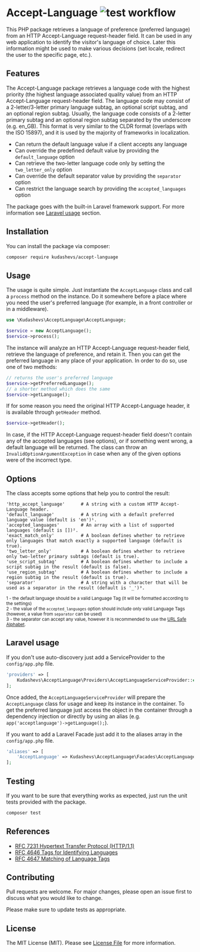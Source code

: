 # Accept-Language ![test workflow](https://github.com/kudashevs/accept-language/actions/workflows/run-tests.yml/badge.svg)

This PHP package retrieves a language of preference (preferred language) from an HTTP Accept-Language request-header field.
It can be used in any web application to identify the visitor's language of choice. Later this information might be used
to make various decisions (set locale, redirect the user to the specific page, etc.).

## Features

The Accept-Language package retrieves a language code with the highest priority (the highest language associated
quality value) from an HTTP Accept-Language request-header field. The language code may consist of a 2-letter/3-letter
primary language subtag, an optional script subtag, and an optional region subtag. Usually, the language code consists
of a 2-letter primary subtag and an optional region subtag separated by the underscore (e.g. en_GB). This format is very 
similar to the CLDR format (overlaps with the ISO 15897), and it is used by the majority of frameworks in localization.  

- Can return the default language value if a client accepts any language
- Can override the predefined default value by providing the `default_language` option
- Can retrieve the two-letter language code only by setting the `two_letter_only` option
- Can override the default separator value by providing the `separator` option
- Can restrict the language search by providing the `accepted_languages` option

The package goes with the built-in Laravel framework support. For more information see [Laravel usage](#laravel-usage) section.

## Installation

You can install the package via composer:

```bash
composer require kudashevs/accept-language
```

## Usage

The usage is quite simple. Just instantiate the `AcceptLanguage` class and call a `process` method on the instance.
Do it somewhere before a place where you need the user's preferred language (for example, in a front controller or
in a middleware).
```php
use \Kudashevs\AcceptLanguage\AcceptLanguage;

$service = new AcceptLanguage();
$service->process();
```

The instance will analyze an HTTP Accept-Language request-header field, retrieve the language of preference, and retain it.
Then you can get the preferred language in any place of your application. In order to do so, use one of two methods:
```php
// returns the user's preferred language
$service->getPreferredLanguage();
// a shorter method which does the same
$service->getLanguage();
```

If for some reason you need the original HTTP Accept-Language header, it is available through `getHeader` method.
```php
$service->getHeader();
```

In case, if the HTTP Accept-Language request-header field doesn't contain any of the accepted languages (see options),
or if something went wrong, a default language will be returned. The class can throw an `InvalidOptionArgumentException`
in case when any of the given options were of the incorrect type.

## Options

The class accepts some options that help you to control the result:
```
'http_accept_language'      # A string with a custom HTTP Accept-Language header.
'default_language'          # A string with a default preferred language value (default is 'en')¹.
'accepted_languages'        # An array with a list of supported languages (default is [])².
'exact_match_only'          # A boolean defines whether to retrieve only languages that match exactly a supported language (default is true).
'two_letter_only'           # A boolean defines whether to retrieve only two-letter primary subtags (default is true).
'use_script_subtag'         # A boolean defines whether to include a script subtag in the result (default is false).
'use_region_subtag'         # A boolean defines whether to include a region subtag in the result (default is true).
'separator'                 # A string with a character that will be used as a separator in the result (default is '_')³.
```
<small>1 - the default language should be a valid Language Tag (it will be formatted according to the settings)</small>  
<small>2 - the value of the `accepted_languages` option should include only valid Language Tags (however, a value from `separator` can be used)</small>  
<small>3 - the separator can accept any value, however it is recommended to use the [URL Safe Alphabet](https://datatracker.ietf.org/doc/html/rfc4648#section-5).</small>

## Laravel usage

If you don't use auto-discovery just add a ServiceProvider to the `config/app.php` file.
```php
'providers' => [
    Kudashevs\AcceptLanguage\Providers\AcceptLanguageServiceProvider::class,
];
```

Once added, the `AcceptLanguageServiceProvider` will prepare the `AcceptLanguage` class for usage and keep its instance
in the container. To get the preferred language just access the object in the container through a dependency injection
or directly by using an alias (e.g. `app('acceptlanguage')->getLanguage();`).

If you want to add a Laravel Facade just add it to the aliases array in the `config/app.php` file.
```php
'aliases' => [
    'AcceptLanguage' => Kudashevs\AcceptLanguage\Facades\AcceptLanguage::class,
];
```

## Testing
If you want to be sure that everything works as expected, just run the unit tests provided with the package.
```bash
composer test
```

## References

- [RFC 7231 Hypertext Transfer Protocol (HTTP/1.1)](https://tools.ietf.org/html/rfc7231#section-5.3.5)
- [RFC 4646 Tags for Identifying Languages](https://tools.ietf.org/html/rfc4646#section-2)  
- [RFC 4647 Matching of Language Tags](https://tools.ietf.org/html/rfc4647#section-2)

## Contributing

Pull requests are welcome. For major changes, please open an issue first to discuss what you would like to change.

Please make sure to update tests as appropriate.

## License

The MIT License (MIT). Please see [License File](LICENSE.md) for more information.
